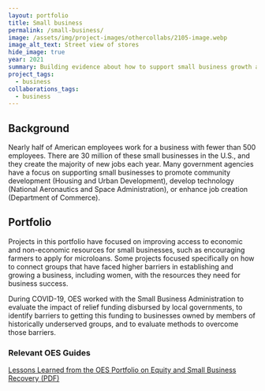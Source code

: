 ```yaml
---
layout: portfolio
title: Small business
permalink: /small-business/
image: /assets/img/project-images/othercollabs/2105-image.webp
image_alt_text: Street view of stores
hide_image: true
year: 2021
summary: Building evidence about how to support small business growth and success
project_tags:
  - business
collaborations_tags:
  - business
---
```


## Background
Nearly half of American employees work for a business with fewer than 500 employees. There are 30 million of these small businesses in the U.S., and they create the majority of new jobs each year. Many government agencies have a focus on supporting small businesses to promote community development (Housing and Urban Development), develop technology (National Aeronautics and Space Administration), or enhance job creation (Department of Commerce).

## Portfolio
Projects in this portfolio have focused on improving access to economic and non-economic resources for small businesses, such as encouraging farmers to apply for microloans. Some projects focused specifically on how to connect groups that have faced higher barriers in establishing and growing a business, including women, with the resources they need for business success. 

During COVID-19, OES worked with the Small Business Administration to evaluate the impact of relief funding disbursed by local governments, to identify barriers to getting this funding to businesses owned by members of historically underserved groups, and to evaluate methods to overcome those barriers. 

### Relevant OES Guides
<a class="usa-button" href="http://oes.gsa.gov/assets/files/OES-small-business-access-and-equity-two-pager.pdf" target="_blank">Lessons Learned from the OES Portfolio on Equity and Small Business Recovery (PDF)</a>
<br><br>
